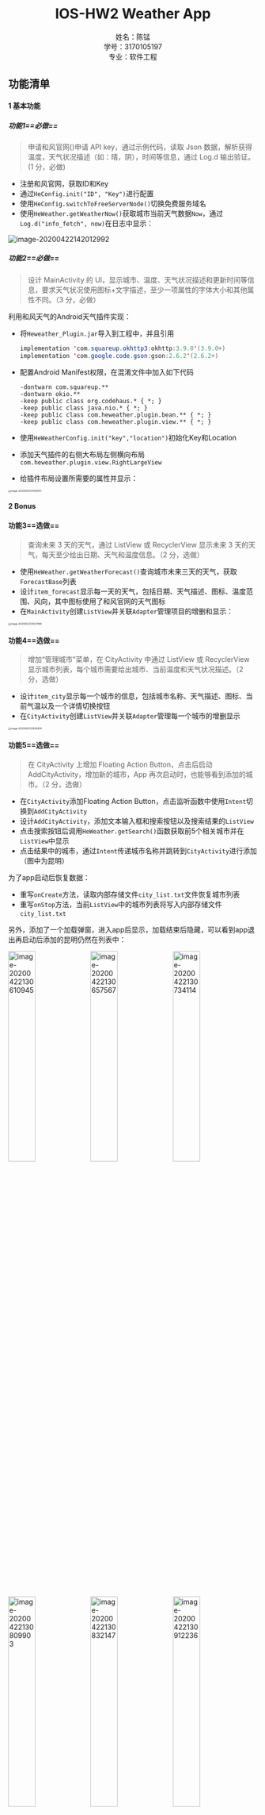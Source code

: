 # <center>IOS-HW2 Weather App</center>

<div align=center> 
    姓名：陈锰 <br/>
    学号：3170105197 <br/> 
    专业：软件工程
</div>

## 功能清单

#### 1 基本功能

##### 功能1==必做==

> 申请和风官网()申请 API key，通过示例代码，读取 Json 数据，解析获得温度，天气状况描述（如：晴，阴），时间等信息，通过 Log.d 输出验证。(1 分，必做) 

- 注册和风官网，获取ID和Key
- 通过`HeConfig.init("ID", "Key")`进行配置
- 使用`HeConfig.switchToFreeServerNode()`切换免费服务域名
- 使用`HeWeather.getWeatherNow()`获取城市当前天气数据`Now`，通过`Log.d("info_fetch", now)`在日志中显示：

![image-20200422142012992](image/image-20200422132104408.png)

##### 功能2==必做==

> 设计 MainActivity 的 UI，显示城市、温度、天气状况描述和更新时间等信息，要求天气状况使用图标+文字描述，至少一项属性的字体大小和其他属性不同。（3 分，必做）

利用和风天气的Android天气插件实现：

- 将`Heweather_Plugin.jar`导入到工程中，并且引用

  ```java
  implementation 'com.squareup.okhttp3:okhttp:3.9.0'(3.9.0+)
  implementation 'com.google.code.gson:gson:2.6.2'(2.6.2+)
  ```

- 配置Android Manifest权限，在混淆文件中加入如下代码

  ```
  -dontwarn com.squareup.**
  -dontwarn okio.**
  -keep public class org.codehaus.* { *; }
  -keep public class java.nio.* { *; }
  -keep public class com.heweather.plugin.bean.** { *; }
  -keep public class com.heweather.plugin.view.** { *; }
  ```

- 使用`HeWeatherConfig.init("key","location")`初始化Key和Location

- 添加天气插件的右侧大布局左侧横向布局`com.heweather.plugin.view.RightLargeView`

- 给插件布局设置所需要的属性并显示：

<img src="image/image-20200422130103870.png" alt="image-20200422130103870" style="zoom:33%;" />

#### 2 Bonus

#### 功能3==选做==

> 查询未来 3 天的天气，通过 ListView 或 RecyclerView 显示未来 3 天的天气，每天至少给出日期、天气和温度信息。（2 分，选做） 

- 使用`HeWeather.getWeatherForecast()`查询城市未来三天的天气，获取`ForecastBase`列表
- 设计`item_forecast`显示每一天的天气，包括日期、天气描述、图标、温度范围、风向，其中图标使用了和风官网的天气图标
- 在`MainActivity`创建`ListView`并关联`Adapter`管理项目的增删和显示：

<img src="image/image-20200422130155517.png" alt="image-20200422130537480" style="zoom:33%;" />

#### 功能4==选做==

> 增加“管理城市”菜单，在 CityActivity 中通过 ListView 或 RecyclerView 显示城市列表，每个城市需要给出城市、当前温度和天气状况描述。（2 分，选做） 

- 设计`item_city`显示每一个城市的信息，包括城市名称、天气描述、图标、当前气温以及一个详情切换按钮
- 在`CityActivity`创建`ListView`并关联`Adapter`管理每一个城市的增删显示

<img src="image/image-20200422130411613.png" alt="image-20200422130505874" style="zoom:33%;" />

#### 功能5==选做==

> 在 CityActivity 上增加 Floating Action Button，点击后启动 AddCityActivity，增加新的城市，App 再次启动时，也能够看到添加的城市。（2 分，选做）

- 在`CityActivity`添加Floating Action Button，点击监听函数中使用`Intent`切换到`AddCityActivity`
- 设计`AddCityActivity`，添加文本输入框和搜索按钮以及搜索结果的`ListView`
- 点击搜索按钮后调用`HeWeather.getSearch()`函数获取前5个相关城市并在`ListView`中显示
- 点击结果中的城市，通过`Intent`传递城市名称并跳转到`CityActivity`进行添加（图中为昆明）

为了app启动后恢复数据：

- 重写`onCreate`方法，读取内部存储文件`city_list.txt`文件恢复城市列表
- 重写`onStop`方法，当前`ListView`中的城市列表将写入内部存储文件`city_list.txt`

另外，添加了一个加载弹窗，进入app后显示，加载结束后隐藏，可以看到app退出再启动后添加的昆明仍然在列表中：

<img src="image/image-20200422130610945.png" alt="image-20200422130610945" style="width:33%;" /><img src="image/image-20200422130657567.png" alt="image-20200422130657567" style="width:33%;" /><img src="image/image-20200422130734114.png" alt="image-20200422130734114" style="width:33%;" />

<img src="image/image-20200422130809903.png" alt="image-20200422130809903" style="width:33%" /><img src="image/image-20200422130832147.png" alt="image-20200422130832147" style="width:33%;" /><img src="image/image-20200422130912236.png" alt="image-20200422130912236" style="width:33%;" />

查看data下的`city_list.txt`文件，昆明已经添加：

![image-20200422150007365](image/image-20200422150007365.png)

#### 功能6==选做==

> 在 CityActivity 上点击某个城市，返回 MainActivity，显示该城市的天气，通过滑动操作删除城市，App 再次启动时，也未显示该删除的城市。（2 分，选做）

- 为`item_city`视图中的详情按钮添加点击事件，使用`Intent`传递城市名称并跳转到`MainActivity`（图中为杭州）
- 在`CityAdapter`的`getView`中为每个城市视图添加滑动监听事件`setOnTouchListener`并重写`onSwipeLeft()`和`onSwipeLeft()`，事件触发时通过`CityAdapter`删除城市，并弹出提示框提示已经成功删除（图中为杭州）
- 基于之前的数据恢复代码，退出app并再次启动，可以看到杭州已经删除：

<img src="image/image-20200422131028805.png" alt="image-20200422131028805" style="width:33%;" /><img src="image/image-20200422131116068.png" alt="image-20200422131116068" style="width:33%;" /><img src="image/image-20200422131149014.png" alt="image-20200422131149014" style="width:33%;" />

<img src="image/image-20200422131358170.png" alt="image-20200422131358170" style="width:33%;" /><img src="image/image-20200422131214952.png" alt="image-20200422131214952" style="width:33%;" /><img src="image/image-20200422131239284.png" alt="image-20200422131239284" style="width:33%;" />

查看data下的`city_list.txt`文件，杭州已经删除：

![image-20200422150242800](image/image-20200422150242800.png)

